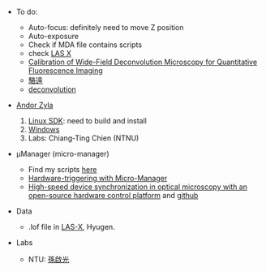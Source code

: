 * To do: 
  * Auto-focus: definitely need to move Z position
  * Auto-exposure
  * Check if MDA file contains scripts
  * check [LAS X](https://webshare.leica-microsystems.com/latest/core/widefield/)
  * [Calibration of Wide-Field Deconvolution Microscopy for Quantitative Fluorescence Imaging](https://www.ncbi.nlm.nih.gov/pmc/articles/PMC3942261/#:~:text=Deconvolution%20enhances%20contrast%20in%20fluorescence,of%20features%20within%20the%20sample.&text=Afterwards%2C%20the%20mean%20intensities%20and,the%20deconvolved%20images%20were%20measured.)
  * [駱遠](http://gipo.ntu.edu.tw/p5news-3-detail.php?sn=8653)
  * [deconvolution](https://micro.magnet.fsu.edu/primer/digitalimaging/deconvolution/deconvolutionhome.html)
  
* [Andor Zyla](https://github.com/ywwang-notes/notes/blob/master/Andor.md)
  1. [Linux SDK](https://lima1.readthedocs.io/en/latest/camera/andor3/doc/): need to build and install
  1. [Windows](https://www.scivision.dev/andor-neo-windows-sdk3-install/)
  1. Labs: Chiang‐Ting Chien (NTNU)
* µManager (micro-manager)
  * Find my scripts [here](https://github.com/ywwang-notes/MicroManager)
  * [Hardware-triggering with Micro-Manager](https://github.com/vanNimwegenLab/MiM_NikonTi/blob/master/Docs/NikonTi_hardware_triggering.md)
  * [High-speed device synchronization in optical microscopy with an open-source hardware control platform](https://www.nature.com/articles/s41598-019-48455-z#Sec16) 
    and [github](https://github.com/mjc449/SAIMscannerV3)
* Data
  * .lof file in [LAS-X](https://www.leica-microsystems.com/company/news/news-details/article/pharma-software-free-download-of-las-x/), Hyugen.
* Labs
  * NTU: [孫啟光](http://gipo.ntu.edu.tw/p6student-5-detail2.php?sn=25&is_manage=0&title_code=)
